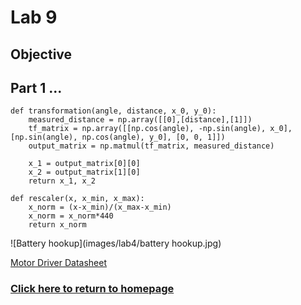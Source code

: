 # Lab 9

## Objective

## Part 1 ...

```
def transformation(angle, distance, x_0, y_0):
    measured_distance = np.array([[0],[distance],[1]])
    tf_matrix = np.array([[np.cos(angle), -np.sin(angle), x_0], [np.sin(angle), np.cos(angle), y_0], [0, 0, 1]])
    output_matrix = np.matmul(tf_matrix, measured_distance)
    
    x_1 = output_matrix[0][0]
    x_2 = output_matrix[1][0]
    return x_1, x_2
```

```
def rescaler(x, x_min, x_max):
    x_norm = (x-x_min)/(x_max-x_min)
    x_norm = x_norm*440
    return x_norm
```


![Battery hookup](images/lab4/battery hookup.jpg)

[Motor Driver Datasheet](https://www.ti.com/lit/ds/symlink/drv8833.pdf?HQS=dis-dk-null-digikeymode-dsf-pf-null-wwe&ts=1646507944819&ref_url=https%253A%252F%252Fcei-lab.github.io%252F)

### [Click here to return to homepage](https://lyl24.github.io/lyl24-ece4960)
